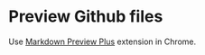 # Preview Github files

Use [Markdown Preview Plus](https://chrome.google.com/webstore/detail/markdown-preview-plus/febilkbfcbhebfnokafefeacimjdckgl) extension in Chrome.
